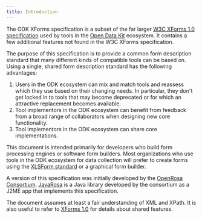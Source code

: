 ```yaml
---
title: Introduction
---
```


The ODK XForms specification is a subset of the far larger [W3C XForms 1.0 specification](http://www.w3.org/TR/xforms/) used by tools in the [Open Data Kit](https://opendatakit.org) ecosystem. It contains a few additional features not found in the W3C XForms specification.

The purpose of this specification is to provide a common form description standard that many different kinds of compatible tools can be based on. Using a single, shared form description standard has the following advantages:
1. Users in the ODK ecosystem can mix and match tools and reassess which they use based on their changing needs. In particular, they don't get locked in to tools that may become deprecated or for which an attractive replacement becomes available.
1. Tool implementors in the ODK ecosystem can benefit from feedback from a broad range of collaborators when designing new core functionality.
1. Tool implementors in the ODK ecosystem can share core implementations.

This document is intended primarily for developers who build form processing engines or software form builders. Most organizations who use tools in the ODK ecosystem for data collection will prefer to create forms using the [XLSForm standard](http://xlsform.org/) or a graphical form builder.

A version of this specification was initially developed by the [OpenRosa Consortium](https://bitbucket.org/javarosa/javarosa/wiki/OpenRosaAPI). [JavaRosa](https://bitbucket.org/javarosa/javarosa/wiki/Home) is a Java library developed by the consortium as a J2ME app that implements this specification.

The document assumes at least a fair understanding of XML and XPath. It is also useful to refer to [XForms 1.0](http://www.w3.org/TR/2003/REC-xforms-20031014/) for details about shared features.
